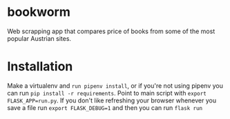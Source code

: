 # bookworm
Web scrapping app that compares price of books from some of the most popular Austrian sites.

# Installation

Make a virtualenv and `run pipenv install`, or if you're not using pipenv you can run `pip install -r requirements`.
Point to main script with `export FLASK_APP=run.py`.
If you don't like refreshing your browser whenever you save a file run `export FLASK_DEBUG=1` and then you can run `flask run`
